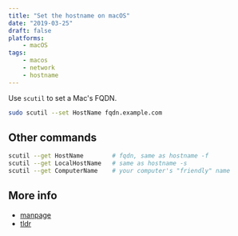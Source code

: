```yaml
---
title: "Set the hostname on macOS"
date: "2019-03-25"
draft: false
platforms:
    - macOS
tags:
    - macos
    - network
    - hostname
---
```


Use `scutil` to set a Mac's FQDN.

```bash
sudo scutil --set HostName fqdn.example.com
```

<!--more-->

## Other commands

```bash
scutil --get HostName        # fqdn, same as hostname -f
scutil --get LocalHostName   # same as hostname -s
scutil --get ComputerName    # your computer's "friendly" name
```

## More info

- [manpage](https://ss64.com/osx/scutil.html)
- [tldr](https://github.com/tldr-pages/tldr/blob/master/pages/osx/scutil)
